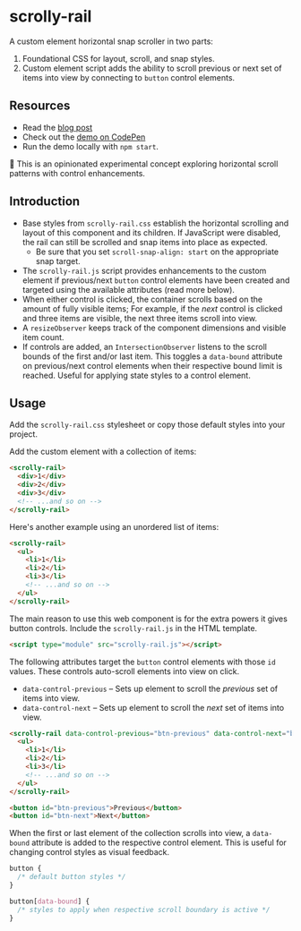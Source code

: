 # scrolly-rail

A custom element horizontal snap scroller in two parts:

1. Foundational CSS for layout, scroll, and snap styles.
2. Custom element script adds the ability to scroll previous or next set of items into view by connecting to `button` control elements.

## Resources

- Read the [blog post](https://ryanmulligan.dev/blog/scrolly-rail/)
- Check out the [demo on CodePen](https://codepen.io/hexagoncircle/full/yyBMGrL)
- Run the demo locally with `npm start`.

🚧 This is an opinionated experimental concept exploring horizontal scroll patterns with control enhancements.

## Introduction

- Base styles from `scrolly-rail.css` establish the horizontal scrolling and layout of this component and its children. If JavaScript were disabled, the rail can still be scrolled and snap items into place as expected.
  - Be sure that you set `scroll-snap-align: start` on the appropriate snap target.
- The `scrolly-rail.js` script provides enhancements to the custom element if previous/next `button` control elements have been created and targeted using the available attributes (read more below).
- When either control is clicked, the container scrolls based on the amount of fully visible items; For example, if the _next_ control is clicked and three items are visible, the next three items scroll into view.
- A `resizeObserver` keeps track of the component dimensions and visible item count.
- If controls are added, an `IntersectionObserver` listens to the scroll bounds of the first and/or last item. This toggles a `data-bound` attribute on previous/next control elements when their respective bound limit is reached. Useful for applying state styles to a control element.

## Usage

Add the `scrolly-rail.css` stylesheet or copy those default styles into your project.

Add the custom element with a collection of items:

```html
<scrolly-rail>
  <div>1</div>
  <div>2</div>
  <div>3</div>
  <!-- ...and so on -->
</scrolly-rail>
```

Here's another example using an unordered list of items:

```html
<scrolly-rail>
  <ul>
    <li>1</li>
    <li>2</li>
    <li>3</li>
    <!-- ...and so on -->
  </ul>
</scrolly-rail>
```

The main reason to use this web component is for the extra powers it gives button controls. Include the `scrolly-rail.js` in the HTML template.

```html
<script type="module" src="scrolly-rail.js"></script>
```

The following attributes target the `button` control elements with those `id` values. These controls auto-scroll elements into view on click.

- `data-control-previous` – Sets up element to scroll the _previous_ set of items into view.
- `data-control-next` – Sets up element to scroll the _next_ set of items into view.

```html
<scrolly-rail data-control-previous="btn-previous" data-control-next="btn-next">
  <ul>
    <li>1</li>
    <li>2</li>
    <li>3</li>
    <!-- ...and so on -->
  </ul>
</scrolly-rail>

<button id="btn-previous">Previous</button>
<button id="btn-next">Next</button>
```

When the first or last element of the collection scrolls into view, a `data-bound` attribute is added to the respective control element. This is useful for changing control styles as visual feedback.

```css
button {
  /* default button styles */
}

button[data-bound] {
  /* styles to apply when respective scroll boundary is active */
}
```
